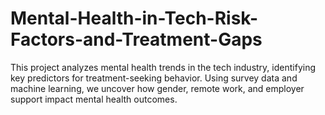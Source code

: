 # Mental-Health-in-Tech-Risk-Factors-and-Treatment-Gaps
This project analyzes mental health trends in the tech industry, identifying key predictors for treatment-seeking behavior. Using survey data and machine learning, we uncover how gender, remote work, and employer support impact mental health outcomes.
